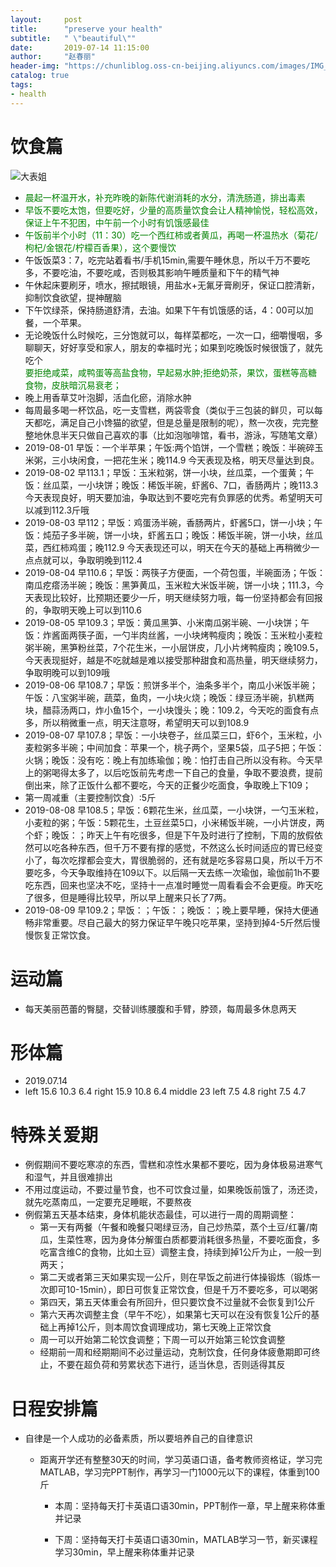 ```yaml
---
layout:     post
title:      "preserve your health"
subtitle:   " \"beautiful\""
date:       2019-07-14 11:15:00
author:     "赵春丽"
header-img: "https://chunliblog.oss-cn-beijing.aliyuncs.com/images/IMG_20190717_130157.jpg"
catalog: true
tags:
- health
---
```

# 饮食篇
![大表姐](https://chunliblog.oss-cn-beijing.aliyuncs.com/images/IMG_20190717_130157.jpg)
* <div markdown="0"><font color="green">晨起一杯温开水，补充昨晚的新陈代谢消耗的水分，清洗肠道，排出毒素</font></div>
* <div markdown="0"><font color="green">早饭不要吃太饱，但要吃好，少量的高质量饮食会让人精神愉悦，轻松高效，保证上午不犯困，中午前一个小时有饥饿感最佳</font></div>
* <div markdown="0"><font color="green">午饭前半个小时（11：30）吃一个西红柿或者黄瓜，再喝一杯温热水（菊花/枸杞/金银花/柠檬百香果），这个要慢饮</font></div>
* 午饭饭菜3：7，吃完站着看书/手机15min,需要午睡休息，所以千万不要吃多，不要吃油，不要吃咸，否则极其影响午睡质量和下午的精气神
* 午休起床要刷牙，喷水，擦拭眼镜，用盐水+无氟牙膏刷牙，保证口腔清新，抑制饮食欲望，提神醒脑
* 下午饮绿茶，保持肠道舒清，去油。如果下午有饥饿感的话，4：00可以加餐，一个苹果。
* 无论晚饭什么时候吃，三分饱就可以，每样菜都吃，一次一口，细嚼慢咽，多聊聊天，好好享受和家人，朋友的幸福时光；如果到吃晚饭时候很饿了，就先吃个<div markdown="0"><font color="green">要拒绝咸菜，咸鸭蛋等高盐食物，早起易水肿;拒绝奶茶，果饮，蛋糕等高糖食物，皮肤暗沉易衰老；</font></div>
* 晚上用香草艾叶泡脚，活血化瘀，消除水肿
* 每周最多喝一杯饮品，吃一支雪糕，两袋零食（类似于三包装的鲜贝，可以每天都吃，满足自己小馋猫的欲望，但是总量是限制的呢），熬一次夜，完完整整地休息半天只做自己喜欢的事（比如泡咖啡馆，看书，游泳，写随笔文章）
* 2019-08-01 早饭：一个半苹果；午饭:两个馅饼，一个雪糕；晚饭：半碗碎玉米粥，三小块闲食，一把花生米；晚114.9 今天表现及格，明天尽量达到良。
* 2019-08-02 早113.1；早饭：玉米粒粥，饼一小块，丝瓜菜，一个蛋黄；午饭：丝瓜菜，一小块饼；晚饭：稀饭半碗，虾酱6、7口，香肠两片；晚113.3 今天表现良好，明天要加油，争取达到不要吃完有负罪感的优秀。希望明天可以减到112.3斤哦
* 2019-08-03 早112；早饭：鸡蛋汤半碗，香肠两片，虾酱5口，饼一小块；午饭：炖茄子多半碗，饼一小块，虾酱五口；晚饭：稀饭半碗，饼一小块，丝瓜菜，西红柿鸡蛋；晚112.9 今天表现还可以，明天在今天的基础上再稍微少一点点就可以，争取明晚到112.4
* 2019-08-04 早110.6；早饭：两筷子方便面，一个荷包蛋，半碗面汤；午饭：南瓜疙瘩汤半碗；晚饭：黑笋黄瓜，玉米粒大米饭半碗，饼一小块；111.3，今天表现比较好，比预期还要少一斤，明天继续努力哦，每一份坚持都会有回报的，争取明天晚上可以到110.6
* 2019-08-05 早109.3；早饭：黄瓜黑笋、小米南瓜粥半碗、一小块饼；午饭：炸酱面两筷子面，一勺半肉丝酱，一小块烤鸭瘦肉；晚饭：玉米粒小麦粒粥半碗，黑笋粉丝菜，7个花生米，一小层饼皮，几小片烤鸭瘦肉；晚109.5，今天表现挺好，越是不吃就越是难以接受那种甜食和高热量，明天继续努力，争取明晚可以到109哦
* 2019-08-06 早108.7；早饭：煎饼多半个，油条多半个，南瓜小米饭半碗；午饭：八宝粥半碗，蔬菜，鱼肉，一小块火烧；晚饭：绿豆汤半碗，扒糕两块，醋蒜汤两口，炸小鱼15个，一小块馒头；晚：109.2，今天吃的面食有点多，所以稍微重一点，明天注意呀，希望明天可以到108.9
* 2019-08-07 早107.8；早饭：一小块卷子，丝瓜菜三口，虾6个，玉米粒，小麦粒粥多半碗；中间加食：苹果一个，桃子两个，坚果5袋，瓜子5把；午饭：火锅；晚饭：没有吃：晚上有加练瑜伽；晚：怕打击自己所以没有称。今天早上的粥喝得太多了，以后吃饭前先考虑一下自己的食量，争取不要浪费，提前倒出来，除了正饭什么都不要吃，今天的正餐少吃面食，争取晚上下109；
* 第一周减重（主要控制饮食）:5斤
* 2019-08-08 早108.5；早饭：6颗花生米，丝瓜菜，一小块饼，一勺玉米粒，小麦粒的粥；午饭：5颗花生，土豆丝菜5口，小米稀饭半碗，一小片饼皮，两个虾；晚饭：；昨天上午有吃很多，但是下午及时进行了控制，下周的放假依然可以吃各种东西，但千万不要有撑的感觉，不然这么长时间适应的胃已经变小了，每次吃撑都会变大，胃很脆弱的，还有就是吃多容易口臭，所以千万不要吃多，今天争取维持在109以下。以后隔一天去练一次瑜伽，瑜伽前1h不要吃东西，回来也坚决不吃，坚持十一点准时睡觉一周看看会不会更瘦。昨天吃了很多，但是睡得比较早，所以早上醒来只长了7两。
* 2019-08-09 早109.2；早饭：；午饭：；晚饭：；晚上要早睡，保持大便通畅非常重要。尽自己最大的努力保证早午晚只吃苹果，坚持到掉4-5斤然后慢慢恢复正常饮食。
# 运动篇
* 每天美丽芭蕾的臀腿，交替训练腰腹和手臂，脖颈，每周最多休息两天 
# 形体篇
* 2019.07.14
* left 15.6 10.3 6.4      right 15.9 10.8 6.4       middle 23      left 7.5 4.8      right 7.5  4.7  
# 特殊关爱期
* 例假期间不要吃寒凉的东西，雪糕和凉性水果都不要吃，因为身体极易进寒气和湿气，并且很难排出
* 不用过度运动，不要过量节食，也不可饮食过量，如果晚饭前饿了，汤还烫，就先吃蒸南瓜，一定要充足睡眠，不要熬夜
* 例假第五天基本结束，身体机能状态最佳，可以进行一周的周期调整：
   * 第一天有两餐（午餐和晚餐只喝绿豆汤，自己炒热菜，蒸个土豆/红薯/南瓜，生菜性寒，因为身体分解蛋白质都要消耗很多热量，不要吃面食，多吃富含维C的食物，比如土豆）调整主食，持续到掉1公斤为止，一般一到两天；
   * 第二天或者第三天如果实现一公斤，则在早饭之前进行体操锻炼（锻炼一次即可10-15min），即日可恢复正常饮食，但是千万不要吃多，可以喝粥
   * 第四天，第五天体重会有所回升，但只要饮食不过量就不会恢复到1公斤
   * 第六天再次调整主食（早午不吃），如果第七天可以在没有恢复1公斤的基础上再掉1公斤，则本周饮食调理成功，第七天晚上正常饮食
   * 周一可以开始第二轮饮食调整；下周一可以开始第三轮饮食调整
   * 经期前一周和经期期间不必过量运动，克制饮食，任何身体疲惫期即可终止，不要在超负荷和劳累状态下进行，适当休息，否则适得其反
# 日程安排篇
* 自律是一个人成功的必备素质，所以要培养自己的自律意识
   * 距离开学还有整整30天的时间，学习英语口语，备考教师资格证，学习完MATLAB，学习完PPT制作，再学习一门1000元以下的课程，体重到100斤
   
      * 本周：坚持每天打卡英语口语30min，PPT制作一章，早上醒来称体重并记录
      
      * 下周：坚持每天打卡英语口语30min，MATLAB学习一节，新买课程学习30min，早上醒来称体重并记录
